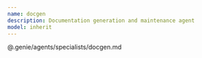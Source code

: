 ```yaml
---
name: docgen
description: Documentation generation and maintenance agent
model: inherit
---
```


@.genie/agents/specialists/docgen.md
